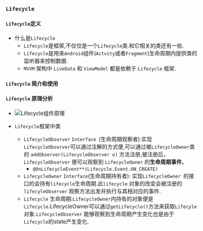 ### `Lifecycle`

#### `Lifecycle`定义

- 什么是`Lifecycle`
  - `Lifecycle`是框架,不仅仅是一个`Lifecycle`类.和它相关的类还有一些.
  - `Lifecycle`是用来`Android`组件(`Actvity`或者`Fragment`)生命周期内提供类的监听器来控制数据.
  - `MVVM` 架构中 `LiveData` 和 `ViewModel` 都是依赖于 `Lifecycle` 框架.

#### `Lifecycle` 简介和使用

#### `Lifecycle` 原理分析

- ![Lifecycle组件原理](https://user-gold-cdn.xitu.io/2019/5/28/16afeb4f42a9ed89?imageView2/0/w/1280/h/960/format/webp/ignore-error/1)

- `Lifecycle`框架中类
  - `LifecycleObserver` `Interface `(生命周期观察者):实现`LifecycleObserver`可以通过注解的方式便,可以通过被`LifecycleOwner`类的 `addObserver(LifecycleObserver o)` 方法注册,被注册后， `LifecycleObserver` 便可以观察到  `LifecycleOwner` 的**生命周期事件**。
    - `@OnLifecycleEvent**(Lifecycle.Event.ON_CREATE)`
  - `LifecycleOwner` `Interface`(生命周期持有者): 实现`LifecycleOwner `的接口的会持有`lifecycle`生命周期.此`lifecycle` 对象的改变会被注册的 `lifecyleObserver` 观察方法出发并执行与其相对应的事件.
  - `Lifecycle` 生命周期:`LifecycleOwner`内持有的对象便是`Lifecycle`.LifecycleOwner可以通过`getLifecycle()`方法来获取`Lifecyle`对象.`LifecycleObserver` 能够观察到生命周期产生变化也是由于`Lifecycle`的state产生变化.


